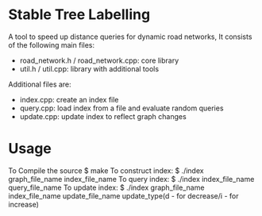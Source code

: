 # Stable Tree Labelling

A tool to speed up distance queries for dynamic road networks, 
It consists of the following main files:

* road_network.h / road_network.cpp: core library
* util.h / util.cpp: library with additional tools

Additional files are:

* index.cpp: create an index file
* query.cpp: load index from a file and evaluate random queries
* update.cpp: update index to reflect graph changes

# Usage

To Compile the source
$ make
To construct index:
$ ./index graph_file_name index_file_name
To query index:
$ ./index index_file_name query_file_name
To update index:
$ ./index graph_file_name index_file_name update_file_name update_type(d - for decrease/i - for increase)
